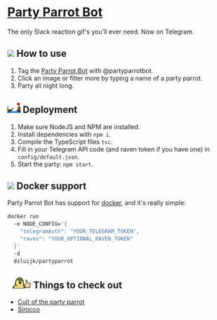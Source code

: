# [Party Parrot Bot](https://t.me/PartyParrotBot)

The only Slack reaction gif's you'll ever need. Now on Telegram.

## ![](https://raw.githubusercontent.com/jmhobbs/cultofthepartyparrot.com/master/parrots/confusedparrot.gif) How to use

1. Tag the [Party Parrot Bot](https://t.me/PartyParrotBot) with @partyparrotbot.
2. Click an image or filter more by typing a name of a party parrot.
3. Party all night long.

## ![](https://github.com/jmhobbs/cultofthepartyparrot.com/raw/master/parrots/shipitparrot.gif) Deployment

1.  Make sure NodeJS and NPM are installed.
2.  Install dependencies with `npm i`.
3.  Compile the TypeScript files `tsc`.
4.  Fill in your Telegram API code (and raven token if you have one) in `config/default.json`.
5.  Start the party: `npm start`.

## ![](https://raw.githubusercontent.com/jmhobbs/cultofthepartyparrot.com/master/parrots/congaparrot.gif) Docker support

Party Parrot Bot has support for [docker](https://hub.docker.com/r/dsluijk/partyparrot/), and it's really simple:

```Bash
docker run
  -e NODE_CONFIG='{
    "telegramAuth": "YOUR_TELEGRAM_TOKEN",
    "raven": "YOUR_OPTIONAL_RAVEN_TOKEN"
  }'
  -d
  dsluijk/partyparrot
```

## ![](https://github.com/jmhobbs/cultofthepartyparrot.com/raw/master/parrots/thumbsupparrot.gif) Things to check out

- [Cult of the party parrot](http://cultofthepartyparrot.com/)
- [Sirocco](https://www.youtube.com/watch?v=9T1vfsHYiKY)

